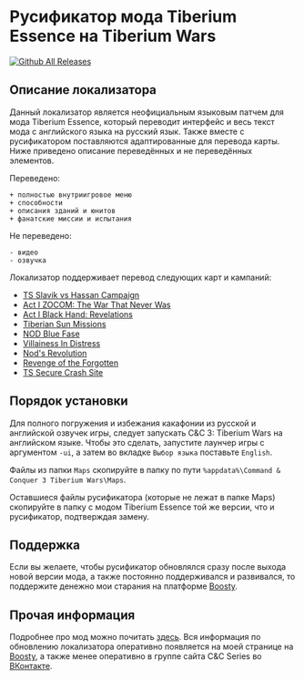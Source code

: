 # Русификатор мода Tiberium Essence на Tiberium Wars
[![Github All Releases](https://img.shields.io/github/downloads/MahBoiTranslator/TiberiumEssenceRu/total.svg)](https://github.com/MahBoiTranslator/TiberiumEssenceRu/releases)
## Описание локализатора
Данный локализатор является неофициальным языковым патчем для мода Tiberium Essence, который переводит интерфейс и весь текст мода с английского языка на русский язык. Также вместе с русификатором поставляются адаптированные для перевода карты. Ниже приведено описание переведённых и не переведённых элементов.

Переведено:

	+ полностью внутриигровое меню
	+ способности
	+ описания зданий и юнитов
	+ фанатские миссии и испытания

Не переведено:

	- видео
	- озвучка

Локализатор поддерживает перевод следующих карт и кампаний:
* [TS Slavik vs Hassan Campaign](https://www.moddb.com/mods/tiberium-essence/addons/te-ts-slavik-vs-hassan-campaign-16-complete)
* [Act I ZOCOM: The War That Never Was](https://www.moddb.com/mods/tiberium-essence/addons/te-zocom-origin)
* [Act I Black Hand: Revelations](https://www.moddb.com/mods/tiberium-essence/addons/te-black-hand-revelations-mission-1)
* [Tiberian Sun Missions](https://www.moddb.com/mods/tiberian-sun-missions-te)
* [NOD Blue Fase](https://www.moddb.com/mods/tiberium-essence/addons/te-nod-blue-fase)
* [Villainess In Distress](https://www.moddb.com/mods/tiberium-essence/addons/te-villainess-in-distress)
* [Nod's Revolution](https://www.moddb.com/addons/nods-revolution)
* [Revenge of the Forgotten](https://www.moddb.com/games/cc-tiberium-wars/addons/revenge-of-the-forgotten)
* [TS Secure Crash Site](https://www.moddb.com/mods/co-op-tiberian-sun-map-pack/addons/te-1-6-tiberian-sun-secure-the-crash-site-v14)

## Порядок установки
Для полного погружения и избежания какафонии из русской и английской озвучек игры, следует запускать C&C 3: Tiberium Wars на английском языке. Чтобы это сделать, запустите лаунчер игры с аргументом `-ui`, а затем во вкладке `Выбор языка` поставьте `English`.

Файлы из папки `Maps` скопируйте в папку по пути `%appdata%\Command & Conquer 3 Tiberium Wars\Maps`.

Оставшиеся файлы русификатора (которые не лежат в папке Maps) скопируйте в папку с модом Tiberium Essence той же версии, что и русификатор, подтверждая замену.

## Поддержка
Если вы желаете, чтобы русификатор обновлялся сразу после выхода новой версии мода, а также постоянно поддерживался и развивался, то поддержите денежно мои старания на платформе [Boosty](https://boosty.to/mah_boi).

## Прочая информация
Подробнее про мод можно почитать [здесь](https://cncseries.ru/tiberium-essence/). Вся информация по обновлению локализатора оперативно появляется на моей странице на [Boosty](https://boosty.to/mah_boi), а также менее оперативно в группе сайта C&C Series во [ВКонтакте](https://vk.com/cncseries).
